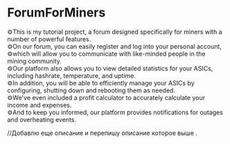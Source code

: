 # ForumForMiners
⚙This is my tutorial project, a forum designed specifically for miners with a number of powerful features.<br>
⚙On our forum, you can easily register and log into your personal account, <br>
⚙which will allow you to communicate with like-minded people in the mining community. <br>
⚙Our platform also allows you to view detailed statistics for your ASICs, including hashrate, temperature, and uptime. <br>
⚙In addition, you will be able to efficiently manage your ASICs by configuring, shutting down and rebooting them as needed. <br>
⚙We've even included a profit calculator to accurately calculate your income and expenses. <br>
⚙And to keep you informed, our platform provides notifications for outages and overheating events.<br>

//Добавлю еще описание и перепишу описание которое выше .
